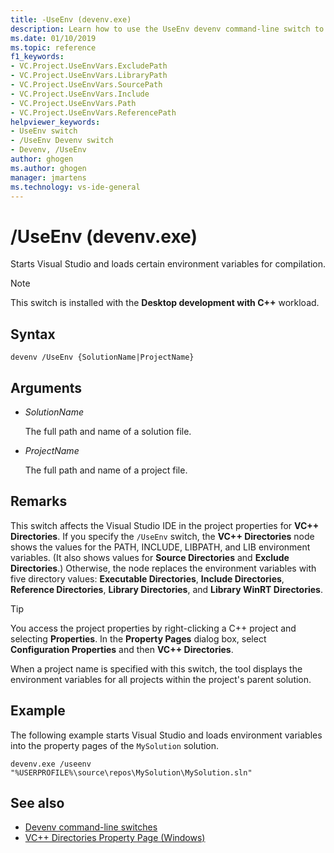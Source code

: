 ```yaml
---
title: -UseEnv (devenv.exe)
description: Learn how to use the UseEnv devenv command-line switch to start Visual Studio and load certain environment variables for compilation.
ms.date: 01/10/2019
ms.topic: reference
f1_keywords:
- VC.Project.UseEnvVars.ExcludePath
- VC.Project.UseEnvVars.LibraryPath
- VC.Project.UseEnvVars.SourcePath
- VC.Project.UseEnvVars.Include
- VC.Project.UseEnvVars.Path
- VC.Project.UseEnvVars.ReferencePath
helpviewer_keywords:
- UseEnv switch
- /UseEnv Devenv switch
- Devenv, /UseEnv
author: ghogen
ms.author: ghogen
manager: jmartens
ms.technology: vs-ide-general
---
```

# /UseEnv (devenv.exe)


Starts Visual Studio and loads certain environment variables for compilation.

> [!NOTE]
> This switch is installed with the **Desktop development with C++** workload.

## Syntax

```shell
devenv /UseEnv {SolutionName|ProjectName}
```

## Arguments

- *SolutionName*

  The full path and name of a solution file.

- *ProjectName*

  The full path and name of a project file.

## Remarks

This switch affects the Visual Studio IDE in the project properties for **VC++ Directories**. If you specify the `/UseEnv` switch, the **VC++ Directories** node shows the values for the PATH, INCLUDE, LIBPATH, and LIB environment variables. (It also shows values for **Source Directories** and **Exclude Directories**.) Otherwise, the node replaces the environment variables with five directory values: **Executable Directories**, **Include Directories**, **Reference Directories**, **Library Directories**, and **Library WinRT Directories**.

> [!TIP]
> You access the project properties by right-clicking a C++ project and selecting **Properties**. In the **Property Pages** dialog box, select **Configuration Properties** and then **VC++ Directories**.

When a project name is specified with this switch, the tool displays the environment variables for all projects within the project's parent solution.

## Example

The following example starts Visual Studio and loads environment variables into the property pages of the `MySolution` solution.

```shell
devenv.exe /useenv "%USERPROFILE%\source\repos\MySolution\MySolution.sln"
```

## See also

- [Devenv command-line switches](../../ide/reference/devenv-command-line-switches.md)
- [VC++ Directories Property Page (Windows)](/cpp/build/reference/vcpp-directories-property-page)
